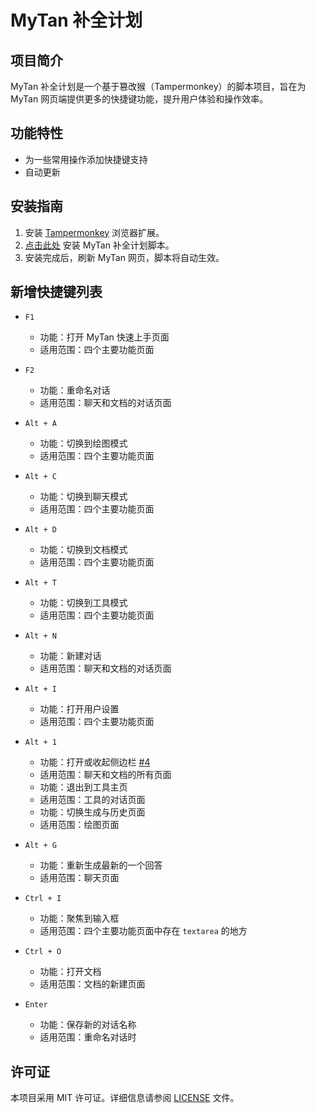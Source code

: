 # MyTan 补全计划

## 项目简介

MyTan 补全计划是一个基于篡改猴（Tampermonkey）的脚本项目，旨在为 MyTan 网页端提供更多的快捷键功能，提升用户体验和操作效率。

## 功能特性

-   为一些常用操作添加快捷键支持
-   自动更新

## 安装指南

1. 安装 <a href="https://www.tampermonkey.net/" target="_blank">Tampermonkey</a> 浏览器扩展。
2. [点击此处](https://raw.githubusercontent.com/lc6464/MyTan-Enhancer/main/shortcut.user.js) 安装 MyTan 补全计划脚本。
3. 安装完成后，刷新 MyTan 网页，脚本将自动生效。

## 新增快捷键列表

-   `F1`

    -   功能：打开 MyTan 快速上手页面
    -   适用范围：四个主要功能页面

-   `F2`

    -   功能：重命名对话
    -   适用范围：聊天和文档的对话页面

-   `Alt + A`

    -   功能：切换到绘图模式
    -   适用范围：四个主要功能页面

-   `Alt + C`

    -   功能：切换到聊天模式
    -   适用范围：四个主要功能页面

-   `Alt + D`

    -   功能：切换到文档模式
    -   适用范围：四个主要功能页面

-   `Alt + T`

    -   功能：切换到工具模式
    -   适用范围：四个主要功能页面

-   `Alt + N`

    -   功能：新建对话
    -   适用范围：聊天和文档的对话页面

-   `Alt + I`

    -   功能：打开用户设置
    -   适用范围：四个主要功能页面

-   `Alt + 1`

    -   功能：打开或收起侧边栏 [#4](https://github.com/lc6464/MyTan-Enhancer/issues/4)
    -   适用范围：聊天和文档的所有页面
    -   功能：退出到工具主页
    -   适用范围：工具的对话页面
    -   功能：切换生成与历史页面
    -   适用范围：绘图页面

-   `Alt + G`

    -   功能：重新生成最新的一个回答
    -   适用范围：聊天页面

-   `Ctrl + I`

    -   功能：聚焦到输入框
    -   适用范围：四个主要功能页面中存在 `textarea` 的地方

-   `Ctrl + O`

    -   功能：打开文档
    -   适用范围：文档的新建页面

-   `Enter`
    -   功能：保存新的对话名称
    -   适用范围：重命名对话时

## 许可证

本项目采用 MIT 许可证。详细信息请参阅 [LICENSE](LICENSE) 文件。
